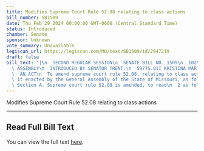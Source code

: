 ```yaml
---
title: Modifies Supreme Court Rule 52.08 relating to class actions
bill_number: SB1509
date: Thu Feb 29 2024 00:00:00 GMT-0600 (Central Standard Time)
status: Introduced
chamber: Senate
sponsor: Unknown
vote_summary: Unavailable
legiscan_url: https://legiscan.com/MO/text/SB1509/id/2947219
draft: false
bill_text: "|\n  SECOND REGULAR SESSION\n  SENATE BILL NO. 1509\n  102ND GENERA L\
  \ ASSEMBLY\n  INTRODUCED BY SENATOR TRENT.\n  5977S.01I KRISTINA MARTIN, Secretary\n\
  \  AN ACT\n  To amend supreme court rule 52.08, relating to class actions.\n  Be\
  \ it enacted by the General Assembly of the State of Missouri, as follows:\n  1\
  \ Section A. Supreme court rule 52.08 is amended, to read\n  2 as follows:"
---
```

Modifies Supreme Court Rule 52.08 relating to class actions

---

## Read Full Bill Text

You can view the full text [here](https://legiscan.com/MO/text/SB1509/id/2947219).

